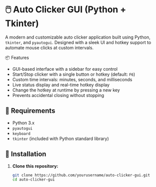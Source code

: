 # 🖱️ Auto Clicker GUI (Python + Tkinter)

A modern and customizable auto clicker application built using Python, `tkinter`, and `pyautogui`. Designed with a sleek UI and hotkey support to automate mouse clicks at custom intervals.

📦 Features

- GUI-based interface with a sidebar for easy control
- Start/Stop clicker with a single button or hotkey (default: `F6`)
- Custom time intervals: minutes, seconds, and milliseconds
- Live status display and real-time hotkey display
- Change the hotkey at runtime by pressing a new key
- Prevents accidental closing without stopping

## 🧰 Requirements

- Python 3.x
- `pyautogui`
- `keyboard`
- `tkinter` (included with Python standard library)

## 🔧 Installation

1. **Clone this repository:**

   ```bash
   git clone https://github.com/yourusername/auto-clicker-gui.git
   cd auto-clicker-gui
